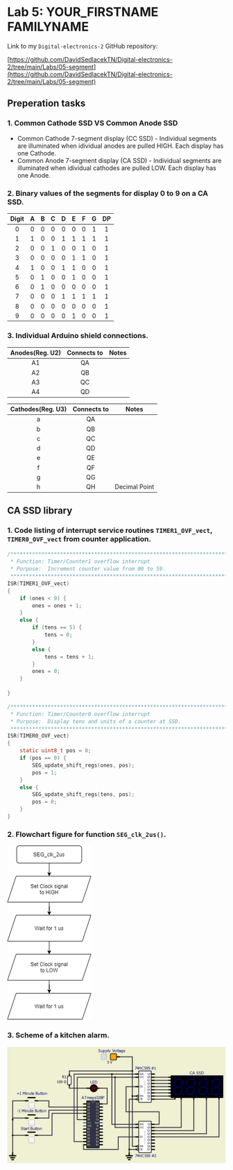 # Lab 5: YOUR_FIRSTNAME FAMILYNAME

Link to my `Digital-electronics-2` GitHub repository:

   [https://github.com/DavidSedlacekTN/Digital-electronics-2/tree/main/Labs/05-segment](https://github.com/DavidSedlacekTN/Digital-electronics-2/tree/main/Labs/05-segment)

## Preperation tasks

### 1. Common Cathode SSD VS Common Anode SSD
   * Common Cathode 7-segment display (CC SSD) - Individual segments are illuminated when idividual anodes are pulled HIGH. Each display has one Cathode.
   * Common Anode 7-segment display (CA SSD) - Individual segments are illuminated when idividual cathodes are pulled LOW. Each display has one Anode.

### 2. Binary values of the segments for display 0 to 9 on a CA SSD.

   | **Digit** | **A** | **B** | **C** | **D** | **E** | **F** | **G** | **DP** |
   | :-: | :-: | :-: | :-: | :-: | :-: | :-: | :-: | :-: |
   | 0 | 0 | 0 | 0 | 0 | 0 | 0 | 1 | 1 |
   | 1 | 1 | 0 | 0 | 1 | 1 | 1 | 1 | 1 |
   | 2 | 0 | 0 | 1 | 0 | 0 | 1 | 0 | 1 |
   | 3 | 0 | 0 | 0 | 0 | 1 | 1 | 0 | 1 |
   | 4 | 1 | 0 | 0 | 1 | 1 | 0 | 0 | 1 |
   | 5 | 0 | 1 | 0 | 0 | 1 | 0 | 0 | 1 |
   | 6 | 0 | 1 | 0 | 0 | 0 | 0 | 0 | 1 |
   | 7 | 0 | 0 | 0 | 1 | 1 | 1 | 1 | 1 |
   | 8 | 0 | 0 | 0 | 0 | 0 | 0 | 0 | 1 |
   | 9 | 0 | 0 | 0 | 0 | 1 | 0 | 0 | 1 |

### 3. Individual Arduino shield connections. 

   | **Anodes(Reg. U2)** | **Connects to** | **Notes** |
   | :-: | :-: | :-: | 
   | A1 | QA |  |
   | A2 | QB |  | 
   | A3 | QC |  | 
   | A4 | QD |  | 

   | **Cathodes(Reg. U3)** | **Connects to** | **Notes** |
   | :-: | :-: | :-: | 
   | a | QA |  |
   | b | QB |  |
   | c | QC |  |
   | d | QD |  |
   | e | QE |  |
   | f | QF |  |
   | g | QG |  |
   | h | QH | Decimal Point |

## CA SSD library

### 1. Code listing of interrupt service routines `TIMER1_OVF_vect`, `TIMER0_OVF_vect` from counter application.

```c
/**********************************************************************
 * Function: Timer/Counter1 overflow interrupt
 * Purpose:  Increment counter value from 00 to 59.
 **********************************************************************/
ISR(TIMER1_OVF_vect)
{
	if (ones < 9) {
		ones = ones + 1;
	}
	else {
		if (tens == 5) {
			tens = 0;	
		}
		else {
			tens = tens + 1;
		}
		ones = 0;
	}
	
}
```

```c
/**********************************************************************
 * Function: Timer/Counter0 overflow interrupt
 * Purpose:  Display tens and units of a counter at SSD.
 **********************************************************************/
ISR(TIMER0_OVF_vect)
{
	static uint8_t pos = 0;
	if (pos == 0) {
		SEG_update_shift_regs(ones, pos);
		pos = 1;
	}
	else {
		SEG_update_shift_regs(tens, pos);
		pos = 0;
	}
}
```

### 2. Flowchart figure for function `SEG_clk_2us()`.

   ![SEG_clk_2us](Images/SEG_clk_2us.png)


### 3. Scheme of a kitchen alarm.

   ![Kitchen_alarm_schematic](Images/Kitchen_alarm_schematic.PNG)